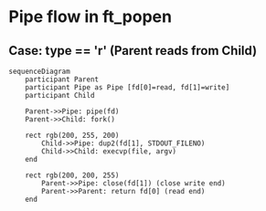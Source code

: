# Pipe flow in ft_popen

## Case: type == 'r' (Parent reads from Child)

```mermaid
sequenceDiagram
    participant Parent
    participant Pipe as Pipe [fd[0]=read, fd[1]=write]
    participant Child

    Parent->>Pipe: pipe(fd)
    Parent->>Child: fork()

    rect rgb(200, 255, 200)
        Child->>Pipe: dup2(fd[1], STDOUT_FILENO)
        Child->>Child: execvp(file, argv)
    end

    rect rgb(200, 200, 255)
        Parent->>Pipe: close(fd[1]) (close write end)
        Parent->>Parent: return fd[0] (read end)
    end
``` 